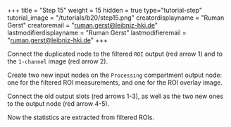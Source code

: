 +++
title = "Step 15"
weight = 15
hidden = true
type="tutorial-step"
tutorial_image = "/tutorials/b20/step15.png"
creatordisplayname = "Ruman Gerst"
creatoremail = "ruman.gerst@leibniz-hki.de"
lastmodifierdisplayname = "Ruman Gerst"
lastmodifieremail = "ruman.gerst@leibniz-hki.de"
+++

Connect the duplicated node to the filtered `ROI` output (red arrow 1) and to the `1-channel` image (red arrow 2).

Create two new input nodes on the `Processing` compartment output node: one for the filtered ROI measurements, and one for the ROI overlay image. 

Connect the old output slots (red arrows 1-3), as well as the two new ones to the output node (red arrow 4-5). 

Now the statistics are extracted from filtered ROIs.